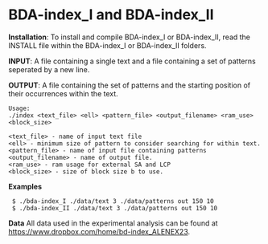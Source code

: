 BDA-index_I and BDA-index_II
===

<b>Installation</b>: To install and compile BDA-index_I or BDA-index_II, read the INSTALL file within the BDA-index_I or BDA-index_II folders.

<b>INPUT</b>: A file containing a single text and a file containing a set of patterns seperated by a new line.

<b>OUTPUT</b>: A file containing the set of patterns and the starting position of their occurrences within the text.


```
Usage: 
./index <text_file> <ell> <pattern_file> <output_filename> <ram_use> <block_size>

<text_file> - name of input text file
<ell> - minimum size of pattern to consider searching for within text. 
<pattern_file> - name of input file containing patterns
<output_filename> - name of output file.
<ram_use> - ram usage for external SA and LCP
<block_size> - size of block size b to use.
```

<b>Examples</b>
```
 $ ./bda-index_I ./data/text 3 ./data/patterns out 150 10
 $ ./bda-index_II ./data/text 3 ./data/patterns out 150 10
```

<b>Data</b>
All data used in the experimental analysis can be found at https://www.dropbox.com/home/bd-index_ALENEX23.
